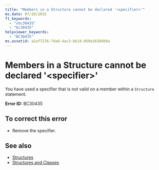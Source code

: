 ```yaml
---
title: "Members in a Structure cannot be declared '<specifier>'"
ms.date: 07/20/2015
f1_keywords: 
  - "vbc30435"
  - "bc30435"
helpviewer_keywords: 
  - "BC30435"
ms.assetid: a2af7276-7dad-4ac3-bb1d-059e16384b9a
---
```

# Members in a Structure cannot be declared '\<specifier>'
You have used a specifier that is not valid on a member within a `Structure` statement.  
  
 **Error ID:** BC30435  
  
## To correct this error  
  
- Remove the specifier.  
  
## See also

- [Structures](../programming-guide/language-features/data-types/structures.md)
- [Structures and Classes](../programming-guide/language-features/data-types/structures-and-classes.md)
